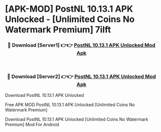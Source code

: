 # [APK-MOD] PostNL 10.13.1 APK Unlocked - [Unlimited Coins No Watermark Premium] 7ilft



<div align="center">
<h3>🔴 Download [Server1] 👉👉 <a href="https://momento.my/?title=PostNL_10.13.1_APK_Unlocked">PostNL 10.13.1 APK Unlocked Mod Apk</a></h3><br>

<h3>🔴 Download [Server2] 👉👉 <a href="https://momento.my/?title=PostNL_10.13.1_APK_Unlocked">PostNL 10.13.1 APK Unlocked Mod Apk</a></h3>
</div>



Download PostNL 10.13.1 APK Unlocked 

Free APK MOD PostNL 10.13.1 APK Unlocked [Unlimited Coins No Watermark Premium]

Download PostNL 10.13.1 APK Unlocked [Unlimited Coins No Watermark Premium] Mod For Android
